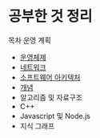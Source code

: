 # 공부한 것 정리

목차 운영 계획

- [운영체제](https://github.com/Crazy0416/Study_Summery/tree/master/OS)
- [네트워크](https://github.com/Crazy0416/Study_Summery/tree/master/Network)
- [소프트웨어 아키텍처](https://github.com/Crazy0416/Study_Summery/tree/master/SWArchitecture)
- [개념](https://github.com/Crazy0416/Study_Summery/tree/master/Concept)
- 알고리즘 및 자료구조
- C++
- Javascript 및 Node.js
- 지식 그래프

